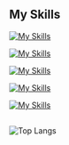 <!--
**DominicS97/DominicS97** is a ✨ _special_ ✨ repository because its `README.md` (this file) appears on your GitHub profile.

Here are some ideas to get you started:

- 🔭 I’m currently working on ...
- 🌱 I’m currently learning ...
- 👯 I’m looking to collaborate on ...
- 🤔 I’m looking for help with ...
- 💬 Ask me about ...
- 📫 How to reach me: ...
- 😄 Pronouns: ...
- ⚡ Fun fact: ...
-->

## My Skills

[![My Skills](https://skillicons.dev/icons?i=vscode,git&perline=5)](https://skillicons.dev)

[![My Skills](https://skillicons.dev/icons?i=html,css,sass&perline=5)](https://skillicons.dev)

[![My Skills](https://skillicons.dev/icons?i=js,react&perline=5)](https://skillicons.dev)

[![My Skills](https://skillicons.dev/icons?i=php,laravel&perline=5)](https://skillicons.dev)

[![My Skills](https://skillicons.dev/icons?i=cs,dotnet&perline=5)](https://skillicons.dev)

##


![Top Langs](https://github-readme-stats-zeta-lake-95.vercel.app/api/top-langs/?username=DominicS97&layout=compact)
